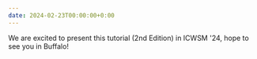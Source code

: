```yaml
---
date: 2024-02-23T00:00:00+0:00
---
```

We are excited to present this tutorial (2nd Edition) in ICWSM '24, hope to see you in Buffalo!